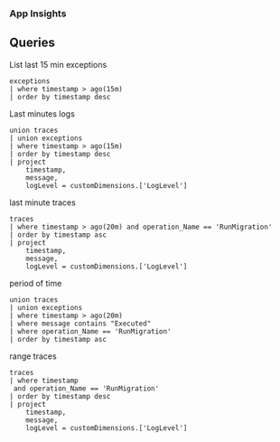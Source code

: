 ### App Insights

## Queries

List last 15 min exceptions
```shell
exceptions
| where timestamp > ago(15m)
| order by timestamp desc 
```

Last minutes logs
```shell
union traces
| union exceptions
| where timestamp > ago(15m)
| order by timestamp desc
| project
    timestamp,
    message,
    logLevel = customDimensions.['LogLevel']
```

last minute traces
```shell
traces
| where timestamp > ago(20m) and operation_Name == 'RunMigration'
| order by timestamp asc
| project
    timestamp,
    message,
    logLevel = customDimensions.['LogLevel']
```

period of time

```shell
union traces
| union exceptions
| where timestamp > ago(20m)
| where message contains "Executed"
| where operation_Name == 'RunMigration'
| order by timestamp asc
```

range traces
```shell
traces
| where timestamp 
 and operation_Name == 'RunMigration'
| order by timestamp desc
| project
    timestamp,
    message,
    logLevel = customDimensions.['LogLevel']
```